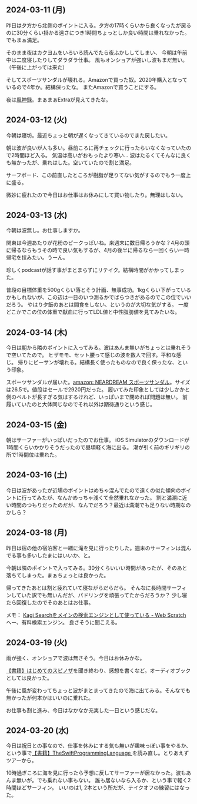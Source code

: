 ## 2024-03-11 (月)

昨日は夕方から北側のポイントに入る。夕方の17時くらいから良くなったが戻るのに30分くらい掛かる遠さにつき1時間ちょっとしか良い時間は乗れなかった。
でもまぁ満足。

そのまま夜はカクヨムをいろいろ読んでたら夜ふかししてしまい、
今朝は午前中は二度寝したりしてダラダラ仕事。
風もオンショアが強いし波もまだ無い。（午後に上がっては来た）

そしてスポーツサンダルが壊れる。Amazonで買った奴。2020年購入となっているので4年か。結構保ったな。
またAmazonで買うことにする。

夜は[風神録](%E9%A2%A8%E7%A5%9E%E9%8C%B2)。まぁまぁExtraが見えてきたな。

## 2024-03-12 (火)

今朝は寝坊。最近ちょっと朝が遅くなってきているのでまた戻したい。

朝は波が良いが人も多い。昼前ころに再チェックに行ったらいなくなっていたので2時間ほど入る。
気温は高いがおもったより寒い…
波はたるくてそんなに良くも無かったが、乗れはした。空いていたので割と満足。

サーフボード、この前直したところが樹脂が足りてない気がするのでもう一度上に盛る。

微妙に疲れたので今日はお仕事はお休みにして買い物したり。無理はしない。

## 2024-03-13 (水)

今朝は波無し。お仕事しますか。

関東は今週あたりが花粉のピークっぽいね。来週末に数日帰ろうかな？4月の頭に帰るならもうその時で良い気もするが、4月の後半に帰るなら一回くらい一時帰宅を挟みたい。うーん。

珍しくpodcastが話す事がまとまらずにリテイク。結構時間がかかってしまった。

普段の目標体重を500gくらい落とそう計画、無事成功。1kgくらい下がっているかもしれないが、この辺は一日のいつ測るかでばらつきがあるのでこの位でいいだろう。
やはり夕飯のあとは間食をしない、というのが大切な気がする。
一度どこかでこの位の体重で献血に行ってLDL値と中性脂肪値を見てみたいな。

## 2024-03-14 (木)

今日は朝から隣のポイントに入ってみる。波はあんま無いがちょっとは乗れそうで空いてたので。
ヒザモモ、セット腰って感じの波を数人で回す。平和な感じ。
帰りにビーサンが壊れる。結構長く使ったものなので良く保ったな、という印象。

スポーツサンダルが届いた。[amazon: NEARDREAM スポーツサンダル](https://amzn.to/3TfcxjN)。サイズは26.5で。値段はセールで2920円だった。
履いてみた印象としては少しかかと側のベルトが長すぎる気はするけれど、いっぱいまで閉めれば問題は無い。
前履いていたのと大体同じなのでそれ以外は期待通りという感じ。

## 2024-03-15 (金)

朝はサーファーがいっぱいだったのでお仕事。
iOS Simulatorのダウンロードが1時間くらいかかりそうだったので昼頃軽く海に出る。
潮が引く前のギリギリの所で1時間位は乗れた。

## 2024-03-16 (土)

今日は波があったが近場のポイントはめちゃ混んでたので遠くの似た傾向のポイントに行ってみたが、なんかめっちゃ浅くて全然乗れなかった。
割と満潮に近い時間のつもりだったのだが、なんでだろう？最近は満潮でも足りない時期なのかしら？

## 2024-03-18 (月)

昨日は宿の他の宿泊客と一緒に滝を見に行ったりした。週末のサーフィンは混んでる事も多いしたまにはいいか、と。

今朝は隣のポイントで入ってみる。30分くらいいい時間があったが、そのあと落ちてしまった。まぁちょっとは良かった。

帰ってきたあとは割と疲れていて寝ながらだらだら。
そんなに長時間サーフィンしていた訳でも無いんだが、パドリングを頑張ってたからだろうか？
少し寝たら回復したのでそのあとはお仕事。

メモ： [Kagi Searchをメインの検索エンジンとして使っている - Web Scratch](https://efcl.info/2024/03/15/kagi-search/)  へー、有料検索エンジン。
良さそうに聞こえる。

## 2024-03-19 (火)

雨が強く、オンショアで波は無さそう。今日はお休みかな。

[【書籍】はじめてのスピノザ](%E3%80%90%E6%9B%B8%E7%B1%8D%E3%80%91%E3%81%AF%E3%81%98%E3%82%81%E3%81%A6%E3%81%AE%E3%82%B9%E3%83%94%E3%83%8E%E3%82%B6)を聞き終わり、感想を書くなど。オーディオブックとしては良かった。

午後に風が変わってちょっと波がまとまってきたので海に出てみる。そんなでも無かったが何本かはいいのに乗れた。

お仕事も割と進み、今日はなかなか充実した一日という感じだな。

## 2024-03-20 (水)

今日は祝日との事なので、仕事を休みにする気も無いが趣味っぽい事をやるか、という事で[【書籍】TheSwiftProgrammingLanguage ](%E3%80%90%E6%9B%B8%E7%B1%8D%E3%80%91TheSwiftProgrammingLanguage%20)を読み直し。とりあえずツアーから。

10時過ぎころに海を見に行ったら予想に反してサーファーが居なかった。波もあんま無いが。でも乗れない事もない。
誰も居ないなら入るか、という事で軽く2時間ほどサーフィン。
いいのは1, 2本という所だが、テイクオフの練習にはなった。